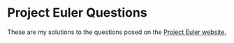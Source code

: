 # Project Euler Questions

These are my solutions to the questions posed on the [Project Euler website.](http://www.projecteuler.com)



